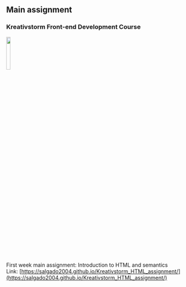 ## Main assignment
### Kreativstorm Front-end Development Course
<img src="https://ci3.googleusercontent.com/mail-sig/AIorK4yIHFeEZXtK6rMLmukyB-1Inhds_yFBJmNtKaGnu0XMHjLcHaBaNLsWQR18Ib7Eae2_Nrom_os" width="15%">

First week main assignment: Introduction to HTML and semantics<br>
Link: [https://salgado2004.github.io/Kreativstorm_HTML_assignment/](https://salgado2004.github.io/Kreativstorm_HTML_assignment/)
